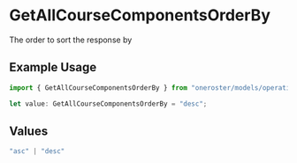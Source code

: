 # GetAllCourseComponentsOrderBy

The order to sort the response by

## Example Usage

```typescript
import { GetAllCourseComponentsOrderBy } from "oneroster/models/operations";

let value: GetAllCourseComponentsOrderBy = "desc";
```

## Values

```typescript
"asc" | "desc"
```